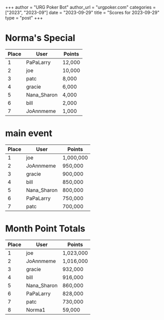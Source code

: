 +++
author = "URG Poker Bot"
author_url = "urgpoker.com"
categories = ["2023", "2023-09"]
date = "2023-09-29"
title = "Scores for 2023-09-29"
type = "post"
+++
# Norma's Special

| Place | User | Points |
|-------|------|--------|
| 1 | PaPaLarry | 12,000 |
| 2 | joe | 10,000 |
| 3 | patc | 8,000 |
| 4 | gracie | 6,000 |
| 5 | Nana_Sharon | 4,000 |
| 6 | bill | 2,000 |
| 7 | JoAnnmeme | 1,000 |

# main event

| Place | User | Points |
|-------|------|--------|
| 1 | joe | 1,000,000 |
| 2 | JoAnnmeme | 950,000 |
| 3 | gracie | 900,000 |
| 4 | bill | 850,000 |
| 5 | Nana_Sharon | 800,000 |
| 6 | PaPaLarry | 750,000 |
| 7 | patc | 700,000 |

# Month Point Totals

| Place | User | Points |
|-------|------|--------|
| 1 | joe | 1,023,000 |
| 2 | JoAnnmeme | 1,016,000 |
| 3 | gracie | 932,000 |
| 4 | bill | 916,000 |
| 5 | Nana_Sharon | 860,000 |
| 6 | PaPaLarry | 828,000 |
| 7 | patc | 730,000 |
| 8 | Norma1 | 59,000 |
